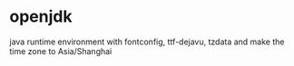 # openjdk
java runtime environment with fontconfig, ttf-dejavu, tzdata and make the time zone to Asia/Shanghai
